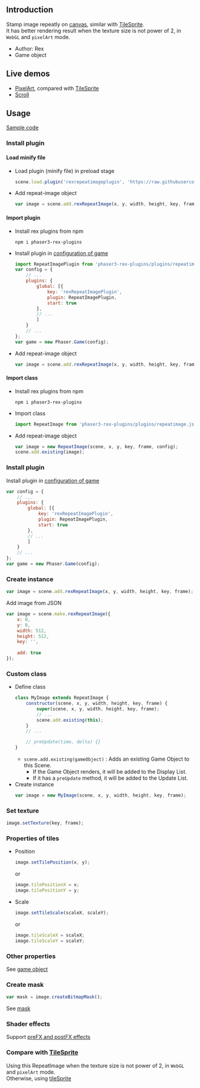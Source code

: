 ## Introduction

Stamp image repeatly on [canvas](canvas.md), similar with [TileSprite](tilesprite.md).  
It has better rendering result when the texture size is not power of 2, in `WebGL` and `pixelArt` mode.

- Author: Rex
- Game object

## Live demos

- [PixelArt](https://codepen.io/rexrainbow/pen/zYeyMWV), compared with [TileSprite](https://codepen.io/rexrainbow/pen/OJdrXGZ)
- [Scroll](https://codepen.io/rexrainbow/pen/MWLZzGZ)

## Usage

[Sample code](https://github.com/rexrainbow/phaser3-rex-notes/tree/master/examples/repeat-image)

### Install plugin

#### Load minify file

- Load plugin (minify file) in preload stage
    ```javascript
    scene.load.plugin('rexrepeatimageplugin', 'https://raw.githubusercontent.com/rexrainbow/phaser3-rex-notes/master/dist/rexrepeatimageplugin.min.js', true);
    ```
- Add repeat-image object
    ```javascript
    var image = scene.add.rexRepeatImage(x, y, width, height, key, frame);
    ```

#### Import plugin

- Install rex plugins from npm
    ```
    npm i phaser3-rex-plugins
    ```
- Install plugin in [configuration of game](game.md#configuration)
    ```javascript
    import RepeatImagePlugin from 'phaser3-rex-plugins/plugins/repeatimage-plugin.js';
    var config = {
        // ...
        plugins: {
            global: [{
                key: 'rexRepeatImagePlugin',
                plugin: RepeatImagePlugin,
                start: true
            },
            // ...
            ]
        }
        // ...
    };
    var game = new Phaser.Game(config);
    ```
- Add repeat-image object
    ```javascript
    var image = scene.add.rexRepeatImage(x, y, width, height, key, frame);
    ```

#### Import class

- Install rex plugins from npm
    ```
    npm i phaser3-rex-plugins
    ```
- Import class
    ```javascript
    import RepeatImage from 'phaser3-rex-plugins/plugins/repeatimage.js';
    ```
- Add repeat-image object
    ```javascript    
    var image = new RepeatImage(scene, x, y, key, frame, config);
    scene.add.existing(image);
    ```

### Install plugin

Install plugin in [configuration of game](game.md#configuration)

```javascript
var config = {
    // ...
    plugins: {
        global: [{
            key: 'rexRepeatImagePlugin',
            plugin: RepeatImagePlugin,
            start: true
        },
        // ...
        ]
    }
    // ...
};
var game = new Phaser.Game(config);
```

### Create instance

```javascript
var image = scene.add.rexRepeatImage(x, y, width, height, key, frame);
```

Add image from JSON

```javascript
var image = scene.make.rexRepeatImage({
    x: 0,
    y: 0,
    width: 512,
    height: 512,
    key: '',
    
    add: true
});
```

### Custom class

- Define class
    ```javascript
    class MyImage extends RepeatImage {
        constructor(scene, x, y, width, height, key, frame) {
            super(scene, x, y, width, height, key, frame);
            // ...
            scene.add.existing(this);
        }
        // ...

        // preUpdate(time, delta) {}
    }
    ```
    - `scene.add.existing(gameObject)` : Adds an existing Game Object to this Scene.
        - If the Game Object renders, it will be added to the Display List.
        - If it has a `preUpdate` method, it will be added to the Update List.
- Create instance
    ```javascript
    var image = new MyImage(scene, x, y, width, height, key, frame);
    ```

### Set texture

```javascript
image.setTexture(key, frame);
```

### Properties of tiles

- Position
    ```javascript
    image.setTilePosition(x, y);
    ```
    or
    ```javascript
    image.tilePositionX = x;
    image.tilePositionY = y;
    ```
- Scale
    ```javascript
    image.setTileScale(scaleX, scaleY);
    ```
    or
    ```javascript
    image.tileScaleX = scaleX;
    image.tileScaleY = scaleY;
    ```

### Other properties

See [game object](gameobject.md)

### Create mask

```javascript
var mask = image.createBitmapMask();
```

See [mask](mask.md)

### Shader effects

Support [preFX and postFX effects](shader-builtin.md)

### Compare with [TileSprite](tilesprite.md)

Using this RepeatImage when the texture size is not power of 2, in `WebGL` and `pixelArt` mode.  
Otherwise, using [tileSprite](tilesprite.md)